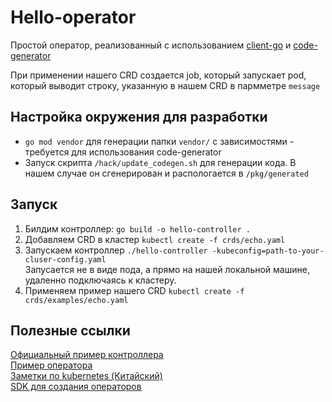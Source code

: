 # Hello-operator

Простой оператор, реализованный с использованием [client-go](https://github.com/kubernetes/client-go) и [code-generator](https://github.com/kubernetes/code-generator)  

При применении нашего CRD создается job, который запускает pod, который выводит строку, указанную в нашем CRD в пармметре `message`

## Настройка окружения для разработки

* `go mod vendor` для генерации папки `vendor/` с зависимостями - требуется для использования code-generator
* Запуск скрипта `/hack/update_codegen.sh`  для генерации кода. В нашем случае он сгенерирован и распологается в  `/pkg/generated`  

## Запуск
1. Билдим контроллер: `go build -o hello-controller . `
2. Добавляем CRD в кластер `kubectl create -f crds/echo.yaml`
3. Запускаем контроллер `./hello-controller -kubeconfig=path-to-your-cluser-config.yaml`   
Запусается не в виде пода, а прямо на нашей локальной машине, удаленно подключаясь к кластеру.
4. Применяем пример нашего CRD `kubectl create -f crds/examples/echo.yaml`

## Полезные ссылки
[Официальный пример контроллера ](https://github.com/kubernetes/sample-controller)  
[Пример оператора](https://github.com/mmontes11/echoperator)  
[Заметки по kubernetes (Китайский)](https://github.com/huweihuang/kubernetes-notes)  
[SDK для создания операторов](https://github.com/kubernetes-sigs/kubebuilder)